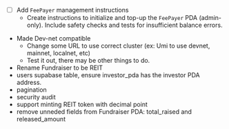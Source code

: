 - [ ] Add `FeePayer` management instructions
  - Create instructions to initialize and top-up the `FeePayer` PDA (admin-only). Include safety checks and tests for insufficient balance errors.
- Made Dev-net compatible
  - Change some URL to use correct cluster (ex: Umi to use devnet, mainnet, localnet, etc)
  - Test it out, there may be other things to do.
- Rename Fundraiser to be REIT
- users supabase table, ensure investor_pda has the investor PDA address.
- pagination
- security audit
- support minting REIT token with decimal point
- remove unneded fields from Fundraiser PDA: total_raised and released_amount